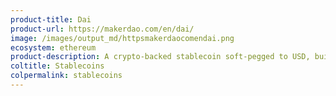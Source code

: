 ```yaml
---
product-title: Dai
product-url: https://makerdao.com/en/dai/
image: /images/output_md/httpsmakerdaocomendai.png
ecosystem: ethereum
product-description: A crypto-backed stablecoin soft-pegged to USD, built on the Ethereum and governed by the MakerDAO system.
coltitle: Stablecoins
colpermalink: stablecoins
---
```

